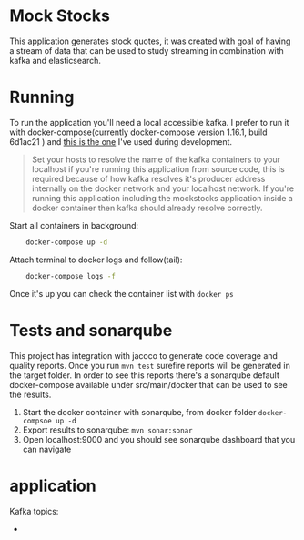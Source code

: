 # Mock Stocks

This application generates stock quotes, it was created with goal of having a stream of data that can be used to study streaming in combination with kafka and elasticsearch.

# Running

To run the application you'll need a local accessible kafka. I prefer to run it with docker-compose(currently docker-compose version 1.16.1, build 6d1ac21 ) and [this is the one](https://github.com/wurstmeister/kafka-docker) I've used during development.

> Set your hosts to resolve the name of the kafka containers to your localhost if you're running this application from source code, this is required because of how kafka resolves it's producer address internally on the docker network and your localhost network. If you're running this application including the mockstocks application inside a docker container then kafka should already resolve correctly.

Start all containers in background:

```bash
    docker-compose up -d
```

Attach terminal to docker logs and follow(tail):

```bash
    docker-compose logs -f
```

Once it's up you can check the container list with `docker ps`

# Tests and sonarqube

This project has integration with jacoco to generate code coverage and quality 
reports. 
Once you run `mvn test` surefire reports will be generated in the target folder. 
In order to see this reports there's a sonarqube default docker-compose 
available under src/main/docker that can be used to see the results.

1. Start the docker container with sonarqube, from docker folder 
    `docker-compsoe up -d`
2. Export results to sonarqube: `mvn sonar:sonar`
3. Open localhost:9000 and you should see sonarqube dashboard that you can navigate

# application

Kafka topics:

-
